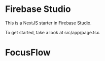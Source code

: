 # Firebase Studio

This is a NextJS starter in Firebase Studio.

To get started, take a look at src/app/page.tsx.
# FocusFlow
